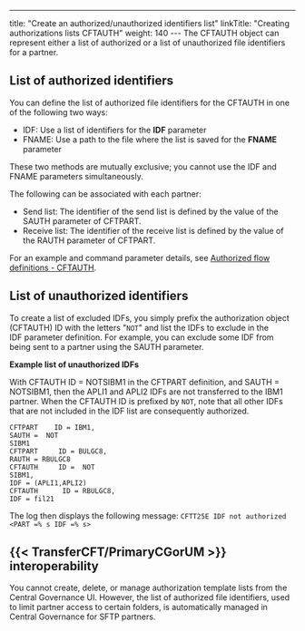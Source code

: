 ---
title: "Create  an authorized/unauthorized identifiers list"
linkTitle: "Creating authorizations lists CFTAUTH"
weight: 140
--- The CFTAUTH object can represent either a list of authorized or a list of unauthorized file identifiers for a partner.

## List of authorized identifiers

You can define the list of authorized file identifiers for the CFTAUTH in one of the following two ways:

- IDF: Use a list of identifiers
    for the ****IDF**** parameter
- FNAME: Use a path to the file where
    the list is saved for the ****FNAME****
    parameter

These two methods are mutually exclusive; you cannot use the IDF and FNAME parameters simultaneously.

The following can be associated with each partner:

- Send list: The identifier of the send list is defined by the value of the SAUTH
    parameter of CFTPART.
- Receive list: The identifier of the receive list is defined by the value of the RAUTH
    parameter of CFTPART.

For an example and command parameter details, see [Authorized flow definitions - CFTAUTH](../../../c_intro_userinterfaces/web_copilot_ui/flow_def_intro/cftauth).

## List of unauthorized identifiers

To create a list of excluded IDFs, you simply prefix the authorization object (CFTAUTH) ID with the letters "`NOT`" and list the IDFs to exclude in the IDF parameter definition. For example, you can exclude some IDF from being sent to a partner using the SAUTH parameter.

****Example list of unauthorized IDFs****

With CFTAUTH ID = NOTSIBM1 in the CFTPART definition, and SAUTH = NOTSIBM1, then the APLI1 and APLI2 IDFs are not transferred to the IBM1 partner. When the CFTAUTH ID is prefixed by `NOT`, note that all other IDFs that are not included in the IDF list are consequently authorized.

```
CFTPART    ID = IBM1,
SAUTH =  NOT
SIBM1
CFTPART     ID = BULGC8,
RAUTH = RBULGC8
CFTAUTH     ID =  NOT
SIBM1,
IDF = (APLI1,APLI2)
CFTAUTH      ID = RBULGC8,
IDF = fil21
```

The log then displays the following message: `CFTT25E IDF not authorized <PART =% s IDF =% s>`

## {{< TransferCFT/PrimaryCGorUM  >}} interoperability

You cannot create, delete, or manage authorization template lists from the Central Governance UI. However, the list of authorized file identifiers, used to limit partner access to certain folders, is automatically managed in Central Governance for SFTP partners.
